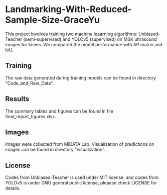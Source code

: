 # Landmarking-With-Reduced-Sample-Size-GraceYu
This project involves training two machine leaarning algorithms: Unbiased-Teacher (semi-supervised) and YOLOv5 (supervised) on MSK ultrasound images for knees. We compared the model performance with AP matrix and IoU. 

## Training
The raw data generated during training models can be found in directory "Code_and_Raw_Data". 

## Results
The summary tables and figures can be found in file final_report_figures.xlsx.

## Images
Images were collected from MiDATA Lab. Visualization of predictions on images can be found in directory "visualization".

## License
Codes from Unbiased-Teacher is used under MIT license, and codes from YOLOv5 is under GNU general public license, pleaase check LICENSE for details.
